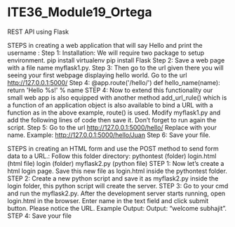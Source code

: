 # ITE36_Module19_Ortega


REST API using Flask

STEPS in creating a web application that will say Hello and print the username : 
	Step 1: Installation: We will require two package to setup environment. pip install virtualenv pip install Flask Step 
2: Save a web page with a file name myflask1.py. 
Step 3: Then go to the url given there you will seeing your first webpage displaying hello world. Go to the url http://127.0.0.1:5000/ Step 4: @app.route('/hello/') def hello_name(name): return 'Hello %s!' % name 
STEP 4: Now to extend this functionality our small web app is also equipped with another method add_url_rule() which is a function of an application object is also available to bind a URL with a function as in the above example, route() is used. Modify myflask1.py and add the following lines of code then save it. Don’t forget to run again the script.
Step 5: Go to the url http://127.0.0.1:5000/hello/ Replace with your name. Example: http://127.0.0.1:5000/hello/Juan 
Step 6: Save your file.

STEPS in creating an HTML form and use the POST method to send form data to a URL.: 
Follow this folder directory: pythontest (folder) login.html (html file) login (folder) myflask2.py (python file)
STEP 1: Now let’s create a html login page. Save this new file as login.html inside the pythontest folder. 
STEP 2: Create a new python script and save it as myflask2.py inside the login folder, this python script will create the server.
STEP 3: Go to your cmd and run the myflask2.py. After the development server starts running, open login.html in the browser. Enter name in the text field and click submit button. Please notice the URL. Example Output: Output: “welcome subhajit”. 
STEP 4: Save your file
